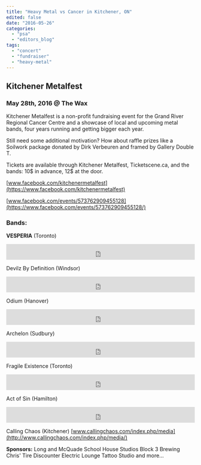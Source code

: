 ```yaml
---
title: "Heavy Metal vs Cancer in Kitchener, ON"
edited: false
date: "2016-05-26"
categories:
  - "psa"
  - "editors_blog"
tags:
  - "concert"
  - "fundraiser"
  - "heavy-metal"
---
```


## Kitchener Metalfest

### May 28th, 2016 @ The Wax

Kitchener Metalfest is a non-profit fundraising event for the Grand River Regional Cancer Centre and a showcase of local and upcoming metal bands, four years running and getting bigger each year.

Still need some additional motivation? How about raffle prizes like a Soilwork package donated by Dirk Verbeuren and framed by Gallery Double T.

Tickets are available through Kitchener Metalfest, Ticketscene.ca, and the bands: 10$ in advance, 12$ at the door.

[www.facebook.com/kitchenermetalfest](https://www.facebook.com/kitchenermetalfest)

[www.facebook.com/events/573762909455128](https://www.facebook.com/events/573762909455128/)

### Bands:

**VESPERIA** (Toronto)

<iframe style="border: 0; width: 100%; height: 42px;" src="https://bandcamp.com/EmbeddedPlayer/album=3944832765/size=small/bgcol=ffffff/linkcol=0687f5/transparent=true/" width="300" height="150" seamless=""><a href="http://vesperia.bandcamp.com/album/the-iron-tempests-ep">The Iron Tempests EP by VESPERIA</a></iframe>

Devilz By Definition (Windsor)

<iframe style="border: 0; width: 100%; height: 42px;" src="https://bandcamp.com/EmbeddedPlayer/album=1679402661/size=small/bgcol=ffffff/linkcol=0687f5/transparent=true/" width="300" height="150" seamless=""><a href="http://devilzbydefinition.bandcamp.com/album/the-devilution">The Devilution by Devilz by Definition</a></iframe>

Odium (Hanover)

<iframe style="border: 0; width: 100%; height: 42px;" src="https://bandcamp.com/EmbeddedPlayer/album=2590388587/size=small/bgcol=ffffff/linkcol=0687f5/transparent=true/" width="300" height="150" seamless=""><a href="http://odium1.bandcamp.com/album/terraform">Terraform by Odium</a></iframe>

Archelon (Sudbury)

<iframe style="border: 0; width: 100%; height: 42px;" src="https://bandcamp.com/EmbeddedPlayer/album=3309865456/size=small/bgcol=ffffff/linkcol=0687f5/transparent=true/" width="300" height="150" seamless=""><a href="http://archelon1.bandcamp.com/album/bound-by-bloodlines">Bound by Bloodlines by Archelon</a></iframe>

Fragile Existence (Toronto)

<iframe style="border: 0; width: 100%; height: 42px;" src="https://bandcamp.com/EmbeddedPlayer/album=557463681/size=small/bgcol=ffffff/linkcol=0687f5/transparent=true/" width="300" height="150" seamless=""><a href="http://fragileexistence.bandcamp.com/album/cataclysms-and-beginnings">Cataclysms and Beginnings by Fragile Existence</a></iframe>

Act of Sin (Hamilton)

<iframe style="border: 0; width: 100%; height: 42px;" src="https://bandcamp.com/EmbeddedPlayer/track=3122171249/size=small/bgcol=ffffff/linkcol=0687f5/transparent=true/" width="300" height="150" seamless=""><a href="http://actofsincanada.bandcamp.com/track/broken-wing-syndrome">Broken Wing Syndrome by Act of Sin</a></iframe>

Calling Chaos (Kitchener) [www.callingchaos.com/index.php/media](http://www.callingchaos.com/index.php/media/)

**Sponsors:** Long and McQuade School House Studios Block 3 Brewing Chris' Tire Discounter Electric Lounge Tattoo Studio and more...

